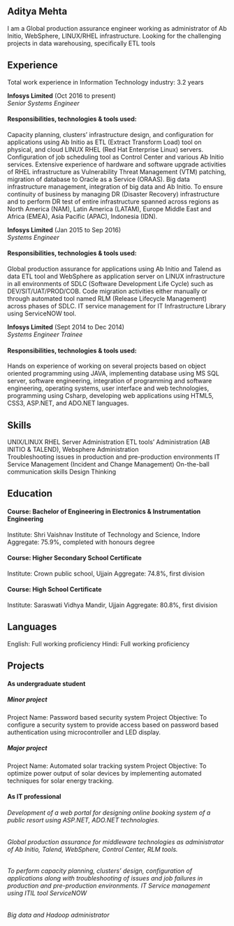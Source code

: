 ## Aditya Mehta

I am a Global production assurance engineer working as administrator of Ab Initio, WebSphere, LINUX/RHEL infrastructure. Looking for the challenging projects in data warehousing, specifically ETL tools

## Experience

Total work experience in Information Technology industry: 3.2 years

**Infosys Limited** (Oct 2016 to present)    
 *Senior Systems Engineer*
 
 #### Responsibilities, technologies & tools used: 
Capacity planning, clusters’ infrastructure design, and configuration for applications using Ab Initio as ETL (Extract Transform Load) tool on physical, and cloud LINUX RHEL (Red Hat Enterprise Linux) servers.
Configuration of job scheduling tool as Control Center and various Ab Initio services.
Extensive experience of hardware and software upgrade activities of RHEL infrastructure as Vulnerability Threat Management (VTM) patching, migration of database to Oracle as a Service (ORAAS).
Big data infrastructure management, integration of big data and Ab Initio.
To ensure continuity of business by managing DR (Disaster Recovery) infrastructure and to perform DR test of entire infrastructure spanned across regions as North America (NAM), Latin America (LATAM), Europe Middle East and Africa (EMEA), Asia Pacific (APAC), Indonesia (IDN). 
 
**Infosys Limited** (Jan 2015 to Sep 2016)   
*Systems Engineer*  
 #### Responsibilities, technologies & tools used: 
Global production assurance for applications using Ab Initio and Talend as data ETL tool and WebSphere as application server on LINUX infrastructure in all environments of SDLC (Software Development Life Cycle) such as DEV/SIT/UAT/PROD/COB.
Code migration activities either manually or through automated tool named RLM (Release Lifecycle Management) across phases of SDLC.
IT service management for IT Infrastructure Library using ServiceNOW tool. 

**Infosys Limited** (Sept 2014 to Dec 2014)   
*Systems Engineer Trainee*  
#### Responsibilities, technologies & tools used: 
Hands on experience of working on several projects based on object oriented programming using JAVA, implementing database using MS SQL server, software engineering, integration of programming and software engineering, operating systems, user interface and web technologies, programming using Csharp, developing web applications using HTML5, CSS3, ASP.NET, and ADO.NET languages.


## Skills

UNIX/LINUX RHEL Server Administration
ETL tools’ Administration (AB INITIO & TALEND), Websphere Administration  
Troubleshooting issues in production and pre-production environments
IT Service Management (Incident and Change Management)
On-the-ball communication skills
Design Thinking

## Education

#### Course: Bachelor of Engineering in Electronics & Instrumentation Engineering
Institute: Shri Vaishnav Institute of Technology and Science, Indore
Aggregate: 75.9%, completed with honours degree

 #### Course: Higher Secondary School Certificate
Institute: Crown public school, Ujjain
Aggregate: 74.8%, first division  

 #### Course: High School Certificate
Institute: Saraswati Vidhya Mandir, Ujjain
Aggregate: 80.8%, first division

## Languages
English: Full working proficiency
Hindi: Full working proficiency

## Projects
 #### As undergraduate student
##### Minor project 
Project Name: Password based security system
Project Objective: To configure a security system to provide access based on     password based authentication using microcontroller and LED display.

##### Major project 
Project Name: Automated solar tracking system
Project Objective: To optimize power output of solar devices by implementing automated techniques for solar energy tracking.

#### As IT professional
###### Development of a web portal for designing online booking system of a public resort using ASP.NET, ADO.NET technologies.
###### Global production assurance for middleware technologies as administrator of Ab Initio, Talend, WebSphere, Control Center, RLM tools.
###### To perform capacity planning, clusters’ design, configuration of applications along with troubleshooting of issues and job failures in production and pre-production environments. IT Service management using ITIL tool ServiceNOW
###### Big data and Hadoop administrator

